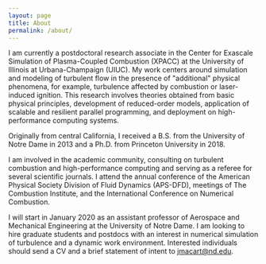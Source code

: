```yaml
---
layout: page
title: About
permalink: /about/
---
```


I am currently a postdoctoral research associate in the Center for Exascale Simulation of Plasma-Coupled Combustion (XPACC) at the University of Illinois at Urbana-Champaign (UIUC). My work centers around simulation and modeling of turbulent flow in the presence of "additional" physical phenomena, for example, turbulence affected by combustion or laser-induced ignition. This research involves theories obtained from basic physical principles, development of reduced-order models, application of scalable and resilient parallel programming, and deployment on high-performance computing systems.

Originally from central California, I received a B.S. from the University of Notre Dame in 2013 and a Ph.D. from Princeton University in 2018.

I am involved in the academic community, consulting on turbulent combustion and high-performance computing and serving as a referee for several scientific journals. I attend the annual conference of the American Physical Society Division of Fluid Dynamics (APS-DFD), meetings of The Combustion Institute, and the International Conference on Numerical Combustion.

I will start in January 2020 as an assistant professor of Aerospace and Mechanical Engineering at the University of Notre Dame. I am looking to hire graduate students and postdocs with an interest in numerical simulation of turbulence and a dynamic work environment. Interested individuals should send a CV and a brief statement of intent to [jmacart@nd.edu](mailto:jmacart@nd.edu).